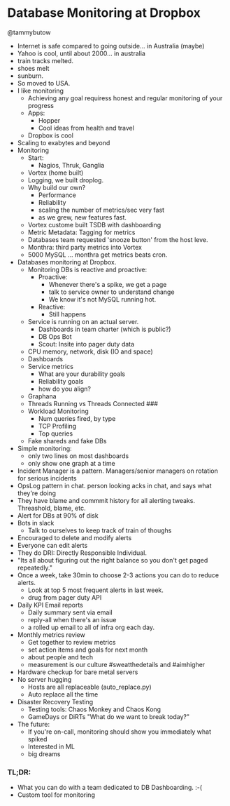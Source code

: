 # Database Monitoring at Dropbox

@tammybutow

* Internet is safe compared to going outside... in Australia (maybe)
* Yahoo is cool, until about 2000... in australia
* train tracks melted.
* shoes melt
* sunburn.
* So moved to USA.
* I like monitoring
    * Achieving any goal requiress honest and regular monitoring of your progress
    * Apps:
        * Hopper
        * Cool ideas from health and travel
    * Dropbox is cool
* Scaling to exabytes and beyond
* Monitoring
    * Start:
        * Nagios, Thruk, Ganglia
    * Vortex (home built)
    * Logging, we built droplog.
    * Why build our own?
        * Performance
        * Reliability
        * scaling the number of metrics/sec very fast
        * as we grew, new features fast.
    * Vortex custome built TSDB with dashboarding
    * Metric Metadata: Tagging for metrics
    * Databases team requested 'snooze button' from the host leve.
    * Monthra: third party metrics into Vortex
    * 5000 MySQL ... monthra get metrics beats cron.
* Databases monitoring at Dropbox.  
    * Monitoring DBs is reactive and proactive:
        * Proactive:
            * Whenever there's a spike, we get a page
            * talk to service owner to understand change
            * We know it's not MySQL running hot.
        * Reactive:
            * Still happens
    * Service is running on an actual server.
        * Dashboards in team charter (which is public?)
        * DB Ops Bot
        * Scout: Insite into pager duty data
    * CPU memory, network, disk (IO and space)
    * Dashboards
    * Service metrics
        * What are your durability goals
        * Reliability goals
        * how do you align?
    * Graphana
    * Threads Running vs Threads Connected ###
    * Workload Monitoring
        * Num queries fired, by type
        * TCP Profiling
        * Top queries
    * Fake shareds and fake DBs
* Simple monitoring:
    * only two lines on most dashboards
    * only show one graph at a time
* Incident Manager is a pattern.  Managers/senior managers on rotation
  for serious incidents
* OpsLog pattern in chat.  person looking acks in chat, and says what
  they're doing
* They have blame and commmit history for all alerting tweaks.  Threashold,
  blame, etc.
* Alert for DBs at 90% of disk
* Bots in slack
    * Talk to ourselves to keep track of train of thoughs
* Encouraged to delete and modify alerts
* Everyone can edit alerts
* They do DRI: Directly Responsible Individual.
* "Its all about figuring out the right balance so you don't get paged
  repeatedly."
* Once a week, take 30min to choose 2-3 actions you can do to reduce alerts.
    * Look at top 5 most frequent alerts in last week.
    * drug from pager duty API
* Daily KPI Email reports
    * Daily summary sent via email
    * reply-all when there's an issue
    * a rolled up email to all of infra org each day.
* Monthly metrics review
    * Get together to review metrics
    * set action items and goals for next month
    * about people and tech
    * measurement is our culture #sweatthedetails and #aimhigher
* Hardware checkup for bare metal servers
* No server hugging
    * Hosts are all replaceable (auto_replace.py)
    * Auto replace all the time
* Disaster Recovery Testing
    * Testing tools: Chaos Monkey and Chaos Kong
    * GameDays or DiRTs "What do we want to break today?"
* The future:
    * If you're on-call, monitoring should show you immediately what spiked
    * Interested in ML
    * big dreams

### TL;DR:
* What you can do with a team dedicated to DB Dashboarding. :-(
* Custom tool for monitoring

